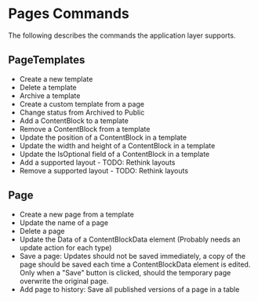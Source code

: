 # Pages Commands
The following describes the commands the application layer supports.

## PageTemplates
- Create a new template
- Delete a template
- Archive a template
- Create a custom template from a page
- Change status from Archived to Public
- Add a ContentBlock to a template
- Remove a ContentBlock from a template
- Update the position of a ContentBlock in a template
- Update the width and height of a ContentBlock in a template
- Update the IsOptional field of a ContentBlock in a template
- Add a supported layout - TODO: Rethink layouts
- Remove a supported layout - TODO: Rethink layouts

## Page
- Create a new page from a template
- Update the name of a page
- Delete a page
- Update the Data of a ContentBlockData element 
  (Probably needs an update action for each type)
- Save a page: Updates should not be saved immediately, a copy of the page 
  should be saved each time a ContentBlockData element is edited. 
  Only when a "Save" button is clicked, should the temporary
  page overwrite the original page.
- Add page to history: Save all published versions of a page in a table